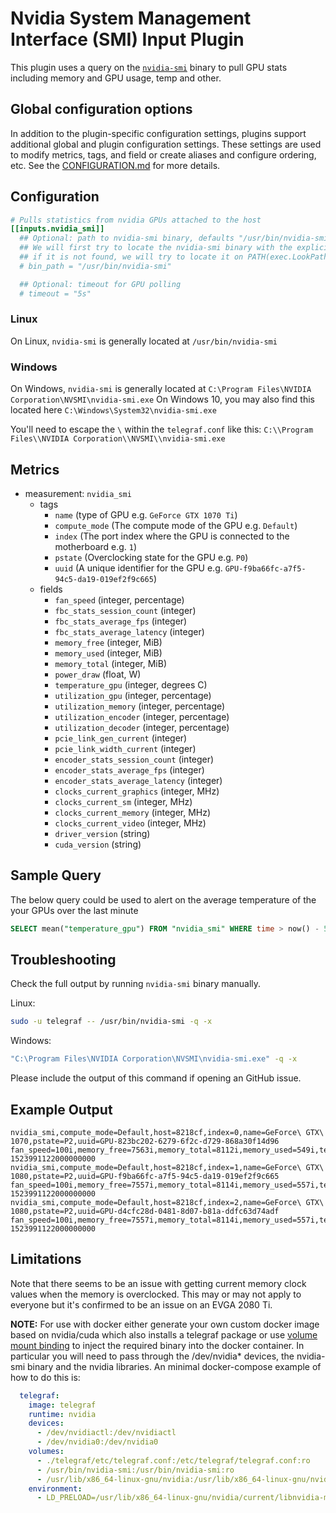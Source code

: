 # Nvidia System Management Interface (SMI) Input Plugin

This plugin uses a query on the
[`nvidia-smi`](https://developer.nvidia.com/nvidia-system-management-interface)
binary to pull GPU stats including memory and GPU usage, temp and other.

## Global configuration options <!-- @/docs/includes/plugin_config.md -->

In addition to the plugin-specific configuration settings, plugins support
additional global and plugin configuration settings. These settings are used to
modify metrics, tags, and field or create aliases and configure ordering, etc.
See the [CONFIGURATION.md][CONFIGURATION.md] for more details.

[CONFIGURATION.md]: ../../../docs/CONFIGURATION.md

## Configuration

```toml @sample.conf
# Pulls statistics from nvidia GPUs attached to the host
[[inputs.nvidia_smi]]
  ## Optional: path to nvidia-smi binary, defaults "/usr/bin/nvidia-smi"
  ## We will first try to locate the nvidia-smi binary with the explicitly specified value (or default value), 
  ## if it is not found, we will try to locate it on PATH(exec.LookPath), if it is still not found, an error will be returned
  # bin_path = "/usr/bin/nvidia-smi"

  ## Optional: timeout for GPU polling
  # timeout = "5s"
```

### Linux

On Linux, `nvidia-smi` is generally located at `/usr/bin/nvidia-smi`

### Windows

On Windows, `nvidia-smi` is generally located at `C:\Program Files\NVIDIA
Corporation\NVSMI\nvidia-smi.exe` On Windows 10, you may also find this located
here `C:\Windows\System32\nvidia-smi.exe`

You'll need to escape the `\` within the `telegraf.conf` like this: `C:\\Program
Files\\NVIDIA Corporation\\NVSMI\\nvidia-smi.exe`

## Metrics

- measurement: `nvidia_smi`
  - tags
    - `name` (type of GPU e.g. `GeForce GTX 1070 Ti`)
    - `compute_mode` (The compute mode of the GPU e.g. `Default`)
    - `index` (The port index where the GPU is connected to the motherboard e.g. `1`)
    - `pstate` (Overclocking state for the GPU e.g. `P0`)
    - `uuid` (A unique identifier for the GPU e.g. `GPU-f9ba66fc-a7f5-94c5-da19-019ef2f9c665`)
  - fields
    - `fan_speed` (integer, percentage)
    - `fbc_stats_session_count` (integer)
    - `fbc_stats_average_fps` (integer)
    - `fbc_stats_average_latency` (integer)
    - `memory_free` (integer, MiB)
    - `memory_used` (integer, MiB)
    - `memory_total` (integer, MiB)
    - `power_draw` (float, W)
    - `temperature_gpu` (integer, degrees C)
    - `utilization_gpu` (integer, percentage)
    - `utilization_memory` (integer, percentage)
    - `utilization_encoder` (integer, percentage)
    - `utilization_decoder` (integer, percentage)
    - `pcie_link_gen_current` (integer)
    - `pcie_link_width_current` (integer)
    - `encoder_stats_session_count` (integer)
    - `encoder_stats_average_fps` (integer)
    - `encoder_stats_average_latency` (integer)
    - `clocks_current_graphics` (integer, MHz)
    - `clocks_current_sm` (integer, MHz)
    - `clocks_current_memory` (integer, MHz)
    - `clocks_current_video` (integer, MHz)
    - `driver_version` (string)
    - `cuda_version` (string)

## Sample Query

The below query could be used to alert on the average temperature of the your
GPUs over the last minute

```sql
SELECT mean("temperature_gpu") FROM "nvidia_smi" WHERE time > now() - 5m GROUP BY time(1m), "index", "name", "host"
```

## Troubleshooting

Check the full output by running `nvidia-smi` binary manually.

Linux:

```sh
sudo -u telegraf -- /usr/bin/nvidia-smi -q -x
```

Windows:

```sh
"C:\Program Files\NVIDIA Corporation\NVSMI\nvidia-smi.exe" -q -x
```

Please include the output of this command if opening an GitHub issue.

## Example Output

```text
nvidia_smi,compute_mode=Default,host=8218cf,index=0,name=GeForce\ GTX\ 1070,pstate=P2,uuid=GPU-823bc202-6279-6f2c-d729-868a30f14d96 fan_speed=100i,memory_free=7563i,memory_total=8112i,memory_used=549i,temperature_gpu=53i,utilization_gpu=100i,utilization_memory=90i 1523991122000000000
nvidia_smi,compute_mode=Default,host=8218cf,index=1,name=GeForce\ GTX\ 1080,pstate=P2,uuid=GPU-f9ba66fc-a7f5-94c5-da19-019ef2f9c665 fan_speed=100i,memory_free=7557i,memory_total=8114i,memory_used=557i,temperature_gpu=50i,utilization_gpu=100i,utilization_memory=85i 1523991122000000000
nvidia_smi,compute_mode=Default,host=8218cf,index=2,name=GeForce\ GTX\ 1080,pstate=P2,uuid=GPU-d4cfc28d-0481-8d07-b81a-ddfc63d74adf fan_speed=100i,memory_free=7557i,memory_total=8114i,memory_used=557i,temperature_gpu=58i,utilization_gpu=100i,utilization_memory=86i 1523991122000000000
```

## Limitations

Note that there seems to be an issue with getting current memory clock values
when the memory is overclocked.  This may or may not apply to everyone but it's
confirmed to be an issue on an EVGA 2080 Ti.

**NOTE:** For use with docker either generate your own custom docker image based
on nvidia/cuda which also installs a telegraf package or use [volume mount
binding](https://docs.docker.com/storage/bind-mounts/) to inject the required
binary into the docker container. In particular you will need to pass through
the /dev/nvidia* devices, the nvidia-smi binary and the nvidia libraries.
An minimal docker-compose example of how to do this is:

```yaml
  telegraf:
    image: telegraf
    runtime: nvidia
    devices:
      - /dev/nvidiactl:/dev/nvidiactl
      - /dev/nvidia0:/dev/nvidia0
    volumes:
      - ./telegraf/etc/telegraf.conf:/etc/telegraf/telegraf.conf:ro
      - /usr/bin/nvidia-smi:/usr/bin/nvidia-smi:ro
      - /usr/lib/x86_64-linux-gnu/nvidia:/usr/lib/x86_64-linux-gnu/nvidia:ro
    environment:
      - LD_PRELOAD=/usr/lib/x86_64-linux-gnu/nvidia/current/libnvidia-ml.so
```

